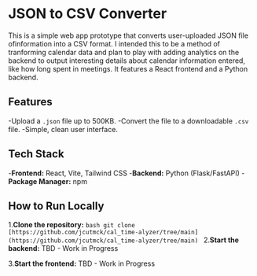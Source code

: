 # JSON to CSV Converter

This is a simple web app prototype that converts user-uploaded JSON file ofinformation into a CSV format. I intended this to be a method of tranforming calendar data and plan to play with adding analytics on the backend to output interesting details about calendar information entered, like how long spent in meetings. It features a React frontend and a Python backend.

## Features

-Upload a `.json` file up to 500KB.
-Convert the file to a downloadable `.csv` file.
-Simple, clean user interface.

## Tech Stack

-**Frontend:** React, Vite, Tailwind CSS
-**Backend:** Python (Flask/FastAPI)
-**Package Manager:** npm

## How to Run Locally

1.**Clone the repository:**
    ```bash
    git clone [https://github.com/jcutmck/cal_time-alyzer/tree/main](https://github.com/jcutmck/cal_time-alyzer/tree/main)
    ```
2.**Start the backend:**
TBD - Work in Progress

3.**Start the frontend:**
TBD - Work in Progress
